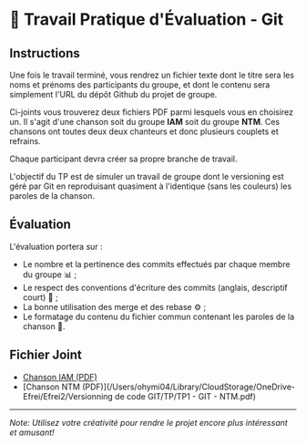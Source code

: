 # 🌟 **Travail Pratique d'Évaluation - Git**

## Instructions

Une fois le travail terminé, vous rendrez un fichier texte dont le titre sera les noms et prénoms des participants du groupe, et dont le contenu sera simplement l'URL du dépôt Github du projet de groupe.

Ci-joints vous trouverez deux fichiers PDF parmi lesquels vous en choisirez un. Il s'agit d'une chanson soit du groupe **IAM** soit du groupe **NTM**. Ces chansons ont toutes deux deux chanteurs et donc plusieurs couplets et refrains.

Chaque participant devra créer sa propre branche de travail.

L'objectif du TP est de simuler un travail de groupe dont le versioning est géré par Git en reproduisant quasiment à l'identique (sans les couleurs) les paroles de la chanson.

## Évaluation

L'évaluation portera sur :
- Le nombre et la pertinence des commits effectués par chaque membre du groupe 📊 ;
- Le respect des conventions d'écriture des commits (anglais, descriptif court) 📝 ;
- La bonne utilisation des merge et des rebase ⚙️ ;
- Le formatage du contenu du fichier commun contenant les paroles de la chanson 🎵.

## Fichier Joint
- [Chanson IAM (PDF)]()
- [Chanson NTM (PDF)](/Users/ohymi04/Library/CloudStorage/OneDrive-Efrei/Efrei2/Versionning de code GIT/TP/TP1 - GIT - NTM.pdf)

---

*Note: Utilisez votre créativité pour rendre le projet encore plus intéressant et amusant!*